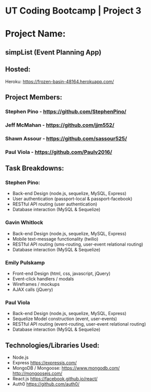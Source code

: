 # UT Coding Bootcamp | Project 3

# Project Name: 
## simpList (Event Planning App)

## Hosted:
Heroku: <https://frozen-basin-48164.herokuapp.com/>

## Project Members: 
### Stephen Pino - <https://github.com/StephenPino/>
### Jeff McMahan - <https://github.com/jjm552/>
### Shawn Assour - <https://github.com/sassour525/>
### Paul Viola - <https://github.com/Paulv2016/>

## Task Breakdowns:
### Stephen Pino: 
* Back-end Design (node.js, sequelize, MySQL, Express)
* User authentication (passport-local & passport-facebook)
* RESTful API routing (user authentication)
* Database interaction (MySQL & Sequelize)
### Gavin Whitlock
* Back-end Design (node.js, sequelize, MySQL, Express)
* Mobile text-message functionality (twilio)
* RESTful API routing (sms-routing, user-event relational routing)
* Database interaction (MySQL & Sequelize)
### Emily Pulskamp
* Front-end Design (html, css, javascript, jQuery)
* Event-click handlers / modals
* Wireframes / mockups
* AJAX calls (jQuery)
### Paul Viola
* Back-end Design (node.js, sequelize, MySQL, Express)
* Sequelize Model construction (event, user-events)
* RESTful API routing (event-routing, user-event relational routing)
* Database interaction (MySQL & Sequelize)

## Technologies/Libraries Used:
* Node.js
* Express <https://expressjs.com/>
* MongoDB / Mongoose: <https://www.mongodb.com/> <http://mongoosejs.com/>
* React.js <https://facebook.github.io/react/>
* Auth0 <https://github.com/auth0/>
